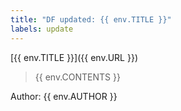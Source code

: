 ```yaml
---
title: "DF updated: {{ env.TITLE }}"
labels: update
---
```


[{{ env.TITLE }}]({{ env.URL }})

> {{ env.CONTENTS }}

Author: {{ env.AUTHOR }}

